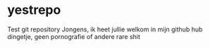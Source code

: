 # yestrepo
Test git repository
Jongens, ik heet jullie welkom in mijn github hub dingetje, geen pornografie of andere rare shit
